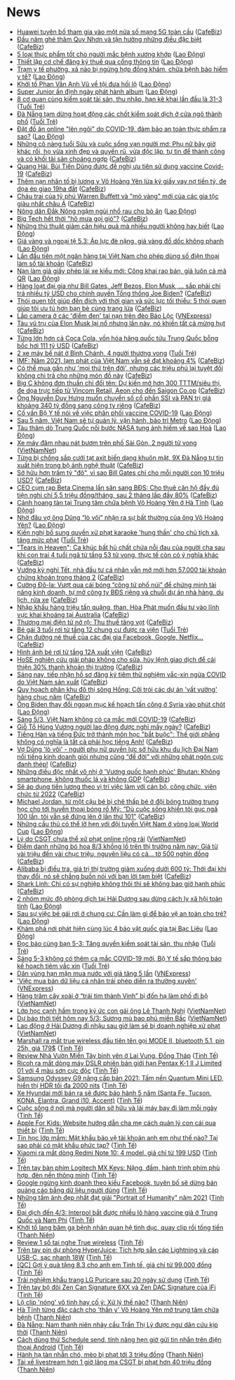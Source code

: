 # News

- [Huawei tuyên bố tham gia vào một nửa số mạng 5G toàn cầu](https://cafebiz.vn/huawei-tuyen-bo-tham-gia-vao-mot-nua-so-mang-5g-toan-cau-20210305091203904.chn) ([CafeBiz](https://cafebiz.vn))
- [Đầu năm ghé thăm Quy Nhơn và tận hưởng những điều đặc biệt](https://cafebiz.vn/dau-nam-ghe-tham-quy-nhon-va-tan-huong-nhung-dieu-dac-biet-20210304111623382.chn) ([CafeBiz](https://cafebiz.vn))
- [5 loại thực phẩm tốt cho người mắc bệnh xương khớp](https://laodong.vn/suc-khoe/5-loai-thuc-pham-tot-cho-nguoi-mac-benh-xuong-khop-885777.ldo) ([Lao Động](https://laodong.vn))
- [Thiết lập cơ chế đăng ký thuế qua cổng thông tin](https://laodong.vn/kinh-te/thiet-lap-co-che-dang-ky-thue-qua-cong-thong-tin-885888.ldo) ([Lao Động](https://laodong.vn))
- [Trạm y tế phường, xã nào bị ngừng hợp đồng khám, chữa bệnh bảo hiểm y tế?](https://laodong.vn/ban-doc/tram-y-te-phuong-xa-nao-bi-ngung-hop-dong-kham-chua-benh-bao-hiem-y-te-885958.ldo) ([Lao Động](https://laodong.vn))
- [Khởi tố Phan Văn Anh Vũ về tội đưa hối lộ](https://laodong.vn/phap-luat/khoi-to-phan-van-anh-vu-ve-toi-dua-hoi-lo-885998.ldo) ([Lao Động](https://laodong.vn))
- [Super Junior ấn định ngày phát hành album](https://laodong.vn/giai-tri/super-junior-an-dinh-ngay-phat-hanh-album-885966.ldo) ([Lao Động](https://laodong.vn))
- [8 cơ quan cùng kiểm soát tài sản, thu nhập, hạn kê khai lần đầu là 31-3](https://tuoitre.vn/8-co-quan-cung-kiem-soat-tai-san-thu-nhap-han-ke-khai-lan-dau-la-31-3-2021030507591231.htm) ([Tuổi Trẻ](https://tuoitre.vn))
- [Đà Nẵng tạm dừng hoạt động các chốt kiểm soát dịch ở cửa ngõ thành phố](https://tuoitre.vn/da-nang-tam-dung-hoat-dong-cac-chot-kiem-soat-dich-o-cua-ngo-thanh-pho-20210305101510361.htm) ([Tuổi Trẻ](https://tuoitre.vn))
- [Đặt đồ ăn online &quot;lên ngôi&quot; do COVID-19, đảm bảo an toàn thực phẩm ra sao?](https://laodong.vn/video-thoi-su/dat-do-an-online-len-ngoi-do-covid-19-dam-bao-an-toan-thuc-pham-ra-sao-885843.ldo) ([Lao Động](https://laodong.vn))
- [Những cô nàng tuổi Sửu và cuộc sống vạn người mơ: Phụ nữ bây giờ khác rồi, họ vừa xinh đẹp và quyến rũ, vừa độc lập, tự tin để thành công và có khối tài sản choáng ngợp](https://cafebiz.vn/nhung-co-nang-tuoi-suu-va-cuoc-song-van-nguoi-mo-phu-nu-bay-gio-khac-roi-ho-vua-xinh-dep-va-quyen-ru-vua-doc-lap-tu-tin-de-thanh-cong-va-co-khoi-tai-san-choang-ngop-20210305105150441.chn) ([CafeBiz](https://cafebiz.vn))
- [Quang Hải, Bùi Tiến Dũng được đề nghị ưu tiên sử dụng vaccine Covid-19](https://cafebiz.vn/quang-hai-bui-tien-dung-duoc-de-nghi-uu-tien-su-dung-vaccine-covid-19-20210305104832515.chn) ([CafeBiz](https://cafebiz.vn))
- [Thêm nạn nhân tố bị lương y Võ Hoàng Yên lừa ký giấy vay nợ tiền tỷ, đe dọa ép giao 19ha đất](https://cafebiz.vn/them-nan-nhan-to-bi-luong-y-vo-hoang-yen-lua-ky-giay-vay-no-tien-ty-de-doa-ep-giao-19ha-dat-20210305104519834.chn) ([CafeBiz](https://cafebiz.vn))
- [Cháu trai của tỷ phú Warren Buffett và "mỏ vàng" mới của các gia tộc giàu nhất châu Á](https://cafebiz.vn/chau-trai-cua-ty-phu-warren-buffett-va-mo-vang-moi-cua-cac-gia-toc-giau-nhat-chau-a-20210305104030559.chn) ([CafeBiz](https://cafebiz.vn))
- [Nông dân Đắk Nông ngậm ngùi nhổ rau cho bò ăn](https://laodong.vn/kinh-te/nong-dan-dak-nong-ngam-ngui-nho-rau-cho-bo-an-885929.ldo) ([Lao Động](https://laodong.vn))
- [Big Tech hết thời "hô mưa gọi gió"?](https://cafebiz.vn/big-tech-het-thoi-ho-mua-goi-gio-20210305090343827.chn) ([CafeBiz](https://cafebiz.vn))
- [Những thủ thuật giảm cân hiệu quả mà nhiều người không hay biết](https://laodong.vn/suc-khoe/nhung-thu-thuat-giam-can-hieu-qua-ma-nhieu-nguoi-khong-hay-biet-885923.ldo) ([Lao Động](https://laodong.vn))
- [Giá vàng và ngoại tệ 5.3: Áp lực đè nặng, giá vàng đổ dốc không phanh](https://laodong.vn/video/gia-vang-va-ngoai-te-53-ap-luc-de-nang-gia-vang-do-doc-khong-phanh-885986.ldo) ([Lao Động](https://laodong.vn))
- [Lần đầu tiên một ngân hàng tại Việt Nam cho phép dùng số điện thoại làm số tài khoản](https://cafebiz.vn/lan-dau-tien-mot-ngan-hang-tai-viet-nam-cho-phep-dung-so-dien-thoai-lam-so-tai-khoan-2021030510240781.chn) ([CafeBiz](https://cafebiz.vn))
- [Nạn làm giả giấy phép lái xe kiểu mới: Công khai rao bán, giả luôn cả mã QR](https://laodong.vn/xa-hoi/nan-lam-gia-giay-phep-lai-xe-kieu-moi-cong-khai-rao-ban-gia-luon-ca-ma-qr-885872.ldo) ([Lao Động](https://laodong.vn))
- [Hàng loạt đại gia như Bill Gates, Jeff Bezos, Elon Musk, … sắp phải chi trả nhiều tỷ USD cho chính quyền Tổng thống Joe Biden?](https://cafebiz.vn/hang-loat-dai-gia-nhu-bill-gates-jeff-bezos-elon-musk-sap-phai-chi-tra-nhieu-ty-usd-cho-chinh-quyen-tong-thong-joe-biden-20210305094633287.chn) ([CafeBiz](https://cafebiz.vn))
- [Thói quen tốt giúp đến đích với thời gian và sức lực tối thiểu: 5 thói quen giúp tôi ưu tú hơn bạn bè cùng trang lứa](https://cafebiz.vn/thoi-quen-tot-giup-den-dich-voi-thoi-gian-va-suc-luc-toi-thieu-5-thoi-quen-giup-toi-uu-tu-hon-ban-be-cung-trang-lua-20210304153259834.chn) ([CafeBiz](https://cafebiz.vn))
- [Lắp camera ở các 'điểm đen' tai nạn trên đèo Bảo Lộc](https://vnexpress.net/lap-camera-o-cac-diem-den-tai-nan-tren-deo-bao-loc-4243812.html) ([VNExpress](https://vnexpress.net))
- [Tàu vũ trụ của Elon Musk lại nổ nhưng lần này, nó khiến tất cả mừng hụt](https://cafebiz.vn/tau-vu-tru-cua-elon-musk-lai-no-nhung-lan-nay-no-khien-tat-ca-mung-hut-20210305085913953.chn) ([CafeBiz](https://cafebiz.vn))
- [Từng lớn hơn cả Coca Cola, vốn hóa hãng quốc tửu Trung Quốc bỗng bốc hơi 111 tỷ USD](https://cafebiz.vn/tung-lon-hon-ca-coca-cola-von-hoa-hang-quoc-tuu-trung-quoc-bong-boc-hoi-111-ty-usd-20210305095934282.chn) ([CafeBiz](https://cafebiz.vn))
- [2 xe máy bể nát ở Bình Chánh, 4 người thương vong](https://tuoitre.vn/hai-xe-may-be-nat-o-binh-chanh-4-nguoi-thuong-vong-20210305091058077.htm) ([Tuổi Trẻ](https://tuoitre.vn))
- [IMF: Năm 2021, lạm phát của Việt Nam vẫn sẽ đạt khoảng 4%](https://cafebiz.vn/imf-nam-2021-lam-phat-cua-viet-nam-van-se-dat-khoang-4-2021030509435631.chn) ([CafeBiz](https://cafebiz.vn))
- [Có thể mua gần như 'mọi thứ trên đời', nhưng các triệu phú lại tuyệt đối không chi trả cho những món đồ này](https://cafebiz.vn/co-the-mua-gan-nhu-moi-thu-tren-doi-nhung-cac-trieu-phu-lai-tuyet-doi-khong-chi-tra-cho-nhung-mon-do-nay-20210305085640605.chn) ([CafeBiz](https://cafebiz.vn))
- [Big C không đơn thuần chỉ đổi tên: Dự kiến mở hơn 300 TTTM/siêu thị, đe dọa trực tiếp từ Vincom Retail, Aeon cho đến Saigon Co.op](https://cafebiz.vn/chien-luoc-chuyen-doi-big-c-sang-go-cua-rental-retail-du-kien-mo-hon-300-tttm-sieu-thi-de-doa-truc-tiep-tu-vincom-retail-aeon-cho-den-saigon-coop-20210305093922446.chn) ([CafeBiz](https://cafebiz.vn))
- [Ông Nguyễn Duy Hưng muốn chuyển số cổ phần SSI và PAN trị giá khoảng 340 tỷ đồng sang công ty riêng](https://cafebiz.vn/ong-nguyen-duy-hung-muon-chuyen-so-co-phan-ssi-va-pan-tri-gia-khoang-340-ty-dong-sang-cong-ty-rieng-20210305093733065.chn) ([CafeBiz](https://cafebiz.vn))
- [Cố vấn Bộ Y tế nói về việc phân phối vaccine COVID-19](https://laodong.vn/video-thoi-su/co-van-bo-y-te-noi-ve-viec-phan-phoi-vaccine-covid-19-885472.ldo) ([Lao Động](https://laodong.vn))
- [Sau 5 năm, Việt Nam sẽ tự  quản lý, vận hành, bảo trì Metro](https://laodong.vn/xa-hoi/sau-5-nam-viet-nam-se-tu-quan-ly-van-hanh-bao-tri-metro-885894.ldo) ([Lao Động](https://laodong.vn))
- [Tàu thăm dò Trung Quốc nối bước NASA tung ảnh hiếm về sao Hoả](https://laodong.vn/photo/tau-tham-do-trung-quoc-noi-buoc-nasa-tung-anh-hiem-ve-sao-hoa-885912.ldo) ([Lao Động](https://laodong.vn))
- [Xe máy đâm nhau nát bươm trên phố Sài Gòn, 2 người tử vong](http://vietnamnet.vn/vn/thoi-su/an-toan-giao-thong/xe-may-dam-nhau-nat-buom-tren-pho-sai-gon-2-nguoi-tu-vong-717374.html) ([VietNamNet](https://vietnamnet.vn))
- [Từng bị chồng sắp cưới tạt axit biến dạng khuôn mặt, 9X Đà Nẵng tự tin xuất hiện trong bộ ảnh nghệ thuật](https://cafebiz.vn/tung-bi-chong-sap-cuoi-tat-axit-bien-dang-khuon-mat-9x-da-nang-tu-tin-xuat-hien-trong-bo-anh-nghe-thuat-20210304161958001.chn) ([CafeBiz](https://cafebiz.vn))
- [Sở hữu hơn trăm tỷ "đô", vì sao Bill Gates chỉ cho mỗi người con 10 triệu USD?](https://cafebiz.vn/so-huu-hon-tram-ty-do-vi-sao-bill-gates-chi-cho-moi-nguoi-con-10-trieu-usd-20210305090125852.chn) ([CafeBiz](https://cafebiz.vn))
- [CEO cụm rạp Beta Cinema lấn sân sang BĐS: Cho thuê căn hộ đầy đủ tiện nghi chỉ 5,5 triệu đồng/tháng, sau 2 tháng lấp đầy 80%](https://cafebiz.vn/ceo-cum-rap-beta-cinema-lan-san-sang-bds-cho-thue-can-ho-day-du-tien-nghi-chi-55-trieu-dong-thang-sau-2-thang-lap-day-80-20210305084501245.chn) ([CafeBiz](https://cafebiz.vn))
- [Cảnh hoang tàn tại Trung tâm chữa bệnh Võ Hoàng Yên ở Hà Tĩnh](https://laodong.vn/xa-hoi/canh-hoang-tan-tai-trung-tam-chua-benh-vo-hoang-yen-o-ha-tinh-885953.ldo) ([Lao Động](https://laodong.vn))
- [Nhờ đâu vợ ông Dũng “lò vôi” nhận ra sự bất thường của ông Võ Hoàng Yên?](https://laodong.vn/video-thoi-su/nho-dau-vo-ong-dung-lo-voi-nhan-ra-su-bat-thuong-cua-ong-vo-hoang-yen-885810.ldo) ([Lao Động](https://laodong.vn))
- [Kiến nghị bổ sung quyền xử phạt karaoke 'hung thần' cho chủ tịch xã, tăng mức phạt](https://tuoitre.vn/kien-nghi-bo-sung-quyen-xu-phat-karaoke-hung-than-cho-chu-tich-xa-tang-muc-phat-20210305080418133.htm) ([Tuổi Trẻ](https://tuoitre.vn))
- ["Tears in Heaven": Ca khúc bất hủ chất chứa nỗi đau của người cha sau khi con trai 4 tuổi ngã từ tầng 53 tử vong, thực tế còn có ý nghĩa khác](https://cafebiz.vn/tears-in-heaven-ca-khuc-bat-hu-chat-chua-noi-dau-cua-nguoi-cha-sau-khi-con-trai-4-tuoi-nga-tu-tang-53-tu-vong-thuc-te-con-co-y-nghia-khac-20210305085803132.chn) ([CafeBiz](https://cafebiz.vn))
- [Vướng kỳ nghỉ Tết, nhà đầu tư cá nhân vẫn mở mới hơn 57.000 tài khoản chứng khoán trong tháng 2](https://cafebiz.vn/vuong-ky-nghi-tet-nha-dau-tu-ca-nhan-van-mo-moi-hon-57000-tai-khoan-chung-khoan-trong-thang-2-20210305085514461.chn) ([CafeBiz](https://cafebiz.vn))
- [Cường Đô-la: Vượt qua cái bóng “công tử phố núi” để chứng minh tài năng kinh doanh, tự mở công ty BĐS riêng và chuỗi dự án nhà hàng, du lịch, rửa xe](https://cafebiz.vn/cuong-do-la-vuot-qua-cai-bong-cong-tu-pho-nui-de-chung-minh-tai-nang-kinh-doanh-tu-mo-cong-ty-bds-rieng-va-chuoi-du-an-nha-hang-du-lich-rua-xe-20210226181919314.chn) ([CafeBiz](https://cafebiz.vn))
- [Nhập khẩu hàng triệu tấn quặng, than, Hòa Phát muốn đầu tư vào lĩnh vực khai khoáng tại Australia](https://cafebiz.vn/nhap-khau-hang-trieu-tan-quang-than-hoa-phat-muon-dau-tu-vao-linh-vuc-khai-khoang-tai-australia-20210305085006635.chn) ([CafeBiz](https://cafebiz.vn))
- [Thương mại điện tử nở rộ: Thu thuế tăng vọt](https://cafebiz.vn/thuong-mai-dien-tu-no-ro-thu-thue-tang-vot-20210305084647442.chn) ([CafeBiz](https://cafebiz.vn))
- [Bé gái 3 tuổi rơi từ tầng 12 chung cư được ra viện](https://tuoitre.vn/be-3-tuoi-roi-tu-tang-12-chung-cu-suc-khoe-da-on-dinh-duoc-ra-vien-20210305082642794.htm) ([Tuổi Trẻ](https://tuoitre.vn))
- [Chặn đường né thuế của các đại gia Facebook, Google, Netflix...](https://cafebiz.vn/chan-duong-ne-thue-cua-cac-dai-gia-facebook-google-netflix-20210305084205071.chn) ([CafeBiz](https://cafebiz.vn))
- [Hình ảnh bé rơi từ tầng 12A xuất viện](https://cafebiz.vn/hinh-anh-be-roi-tu-tang-12a-xuat-vien-2021030508415583.chn) ([CafeBiz](https://cafebiz.vn))
- [HoSE nghiên cứu giải pháp không cho sửa, hủy lệnh giao dịch để cải thiện 30% thanh khoản thị trường](https://cafebiz.vn/hose-nghien-cuu-giai-phap-khong-cho-sua-huy-lenh-giao-dich-de-cai-thien-30-thanh-khoan-thi-truong-20210305084008737.chn) ([CafeBiz](https://cafebiz.vn))
- [Sáng nay, tiếp nhận hồ sơ đăng ký tiêm thử nghiệm vắc-xin ngừa COVID do Việt Nam sản xuất](https://cafebiz.vn/sang-nay-tiep-nhan-ho-so-dang-ky-tiem-thu-nghiem-vac-xin-ngua-covid-do-viet-nam-san-xuat-20210305083943815.chn) ([CafeBiz](https://cafebiz.vn))
- [Quy hoạch phân khu đô thị sông Hồng: Cởi trói các dự án 'vất vưởng' hàng chục năm](https://cafebiz.vn/quy-hoach-phan-khu-do-thi-song-hong-coi-troi-cac-du-an-vat-vuong-hang-chuc-nam-20210305083055579.chn) ([CafeBiz](https://cafebiz.vn))
- [Ông Biden thay đổi ngoạn mục kế hoạch tấn công ở Syria vào phút chót](https://laodong.vn/the-gioi/ong-biden-thay-doi-ngoan-muc-ke-hoach-tan-cong-o-syria-vao-phut-chot-885952.ldo) ([Lao Động](https://laodong.vn))
- [Sáng 5/3, Việt Nam không có ca mắc mới COVID-19](https://cafebiz.vn/sang-5-3-viet-nam-khong-co-ca-mac-moi-covid-19-20210305082821292.chn) ([CafeBiz](https://cafebiz.vn))
- [Giỗ Tổ Hùng Vương người lao động được nghỉ mấy ngày?](https://cafebiz.vn/gio-to-hung-vuong-nguoi-lao-dong-duoc-nghi-may-ngay-20210305082538264.chn) ([CafeBiz](https://cafebiz.vn))
- [Tiếng Hàn và tiếng Đức trở thành môn học "bắt buộc": Thế giới phẳng không có nghĩa là tất cả phải học tiếng Anh!](https://cafebiz.vn/tieng-han-va-tieng-duc-tro-thanh-mon-hoc-bat-buoc-the-gioi-phang-khong-co-nghia-la-tat-ca-phai-hoc-tieng-anh-20210305082446823.chn) ([CafeBiz](https://cafebiz.vn))
- [Vợ Dũng 'lò vôi' - người phụ nữ quyền lực sở hữu khu du lịch Đại Nam nổi tiếng kinh doanh giỏi nhưng cũng “để đời” với những phát ngôn cực đanh thép!](https://cafebiz.vn/vo-dung-lo-voi-nguoi-phu-nu-quyen-luc-so-huu-khu-du-lich-dai-nam-noi-tieng-kinh-doanh-gioi-nhung-cung-de-doi-voi-nhung-phat-ngon-cuc-danh-thep-20210305082100699.chn) ([CafeBiz](https://cafebiz.vn))
- [Những điều độc nhất vô nhị ở 'Vương quốc hạnh phúc' Bhutan: Không smartphone, không thuốc lá và không GDP](https://cafebiz.vn/nhung-dieu-doc-nhat-vo-nhi-o-vuong-quoc-hanh-phuc-bhutan-khong-smartphone-khong-thuoc-la-va-khong-gdp-20210304145922104.chn) ([CafeBiz](https://cafebiz.vn))
- [Sẽ áp dụng tiền lương theo vị trí việc làm với cán bộ, công chức, viên chức từ 2022](https://cafebiz.vn/se-ap-dung-tien-luong-theo-vi-tri-viec-lam-voi-can-bo-cong-chuc-vien-chuc-tu-2022-2021030508193199.chn) ([CafeBiz](https://cafebiz.vn))
- [Michael Jordan, từ một cậu bé bị chê thấp bé ở đội bóng trường trung học cho tới huyền thoại bóng rổ Mỹ: “Dù cuộc sống khiến tôi gục ngã 100 lần, tôi vẫn sẽ đứng lên ở lần thứ 101”](https://cafebiz.vn/michael-jordan-tu-mot-cau-be-bi-che-thap-be-o-doi-bong-truong-trung-hoc-cho-toi-huyen-thoai-bong-ro-my-du-cuoc-song-khien-toi-guc-nga-100-lan-toi-van-se-dung-len-o-lan-thu-101-20210304152458847.chn) ([CafeBiz](https://cafebiz.vn))
- [Những cầu thủ có thể lỡ hẹn với đội tuyển Việt Nam ở vòng loại World Cup](https://laodong.vn/bong-da/nhung-cau-thu-co-the-lo-hen-voi-doi-tuyen-viet-nam-o-vong-loai-world-cup-885794.ldo) ([Lao Động](https://laodong.vn))
- [Lý do CSGT chưa thể xử phạt online rộng rãi](http://vietnamnet.vn/vn/thoi-su/an-toan-giao-thong/ly-do-csgt-chua-the-xu-phat-online-rong-rai-717346.html) ([VietNamNet](https://vietnamnet.vn))
- [Điểm danh những bó hoa 8/3 khổng lồ trên thị trường năm nay: Giá từ vài triệu đến vài chục triệu, nguyên liệu có cả... tờ 500 nghìn đồng](https://cafebiz.vn/diem-danh-nhung-bo-hoa-8-3-khong-lo-tren-thi-truong-nam-nay-gia-tu-vai-trieu-den-vai-chuc-trieu-nguyen-lieu-co-ca-to-500-nghin-dong-20210304151125759.chn) ([CafeBiz](https://cafebiz.vn))
- [Alibaba bị điều tra, giá trị thị trường giảm xuống dưới 600 tỷ: Thời đại khi thay đổi, nó sẽ chẳng buồn nói với bạn lời tạm biệt](https://cafebiz.vn/alibaba-bi-dieu-tra-gia-tri-thi-truong-giam-xuong-duoi-600-ty-thoi-dai-khi-thay-doi-no-se-chang-buon-noi-voi-ban-loi-tam-biet-20210304154208804.chn) ([CafeBiz](https://cafebiz.vn))
- [Shark Linh: Chỉ có sự nghiệp không thôi thì sẽ không bao giờ hạnh phúc](https://cafebiz.vn/shark-linh-chi-co-su-nghiep-khong-se-khong-bao-gio-hanh-phuc-20210304161712949.chn) ([CafeBiz](https://cafebiz.vn))
- [2 nhóm mức độ phòng dịch tại Hải Dương sau dừng cách ly xã hội toàn tỉnh](https://laodong.vn/infographic/2-nhom-muc-do-phong-dich-tai-hai-duong-sau-dung-cach-ly-xa-hoi-toan-tinh-882734.ldo) ([Lao Động](https://laodong.vn))
- [Sau sự việc bé gái rơi ở chung cư: Cần làm gì để bảo vệ an toàn cho trẻ?](https://laodong.vn/gia-dinh-hon-nhan/sau-su-viec-be-gai-roi-o-chung-cu-can-lam-gi-de-bao-ve-an-toan-cho-tre-885767.ldo) ([Lao Động](https://laodong.vn))
- [Khám phá nơi phát hiện cùng lúc 4 bảo vật quốc gia tại Bạc Liêu](https://laodong.vn/photo/kham-pha-noi-phat-hien-cung-luc-4-bao-vat-quoc-gia-tai-bac-lieu-885787.ldo) ([Lao Động](https://laodong.vn))
- [Đọc báo cùng bạn 5-3: Tăng quyền kiểm soát tài sản, thu nhập](https://tuoitre.vn/doc-bao-cung-ban-5-3-tang-quyen-kiem-soat-tai-san-thu-nhap-20210305050914958.htm) ([Tuổi Trẻ](https://tuoitre.vn))
- [Sáng 5-3 không có thêm ca mắc COVID-19 mới, Bộ Y tế sắp thông báo kế hoạch tiêm vắc xin](https://tuoitre.vn/sang-5-3-khong-co-them-ca-mac-covid-19-moi-bo-y-te-sap-thong-bao-ke-hoach-tiem-vac-xin-20210305061915979.htm) ([Tuổi Trẻ](https://tuoitre.vn))
- [Dân vùng hạn mặn mua nước với giá tăng 5 lần](https://vnexpress.net/dan-vung-han-man-mua-nuoc-voi-gia-tang-5-lan-4243658.html) ([VNExpress](https://vnexpress.net))
- ['Việc mua bán dữ liệu cá nhân trái phép diễn ra thường xuyên'](https://vnexpress.net/viec-mua-ban-du-lieu-ca-nhan-trai-phep-dien-ra-thuong-xuyen-4243688.html) ([VNExpress](https://vnexpress.net))
- [Hàng trăm cây xoài ở “trái tim thành Vinh” bị đốn hạ làm phố đi bộ](http://vietnamnet.vn/vn/thoi-su/hang-tram-cay-xoai-o-trai-tim-thanh-vinh-bi-don-ha-lam-pho-di-bo-717207.html) ([VietNamNet](https://vietnamnet.vn))
- [Lớp học cạnh hầm trong ký ức con gái ông Lê Thanh Nghị](http://vietnamnet.vn/vn/thoi-su/media/lop-hoc-canh-ham-trong-ky-uc-con-gai-ong-le-thanh-nghi-717251.html) ([VietNamNet](https://vietnamnet.vn))
- [Dự báo thời tiết hôm nay 5/3: Sương mù bao phủ miền Bắc](http://vietnamnet.vn/vn/thoi-su/du-bao-thoi-tiet-hom-nay-5-3-suong-mu-bao-phu-mien-bac-717283.html) ([VietNamNet](https://vietnamnet.vn))
- [Lao động ở Hải Dương đi nhậu sau giờ làm sẽ bị doanh nghiệp xử phạt](http://vietnamnet.vn/vn/thoi-su/lao-dong-o-hai-duong-di-nhau-sau-gio-lam-se-bi-doanh-nghiep-xu-phat-717319.html) ([VietNamNet](https://vietnamnet.vn))
- [Marshall ra mắt true wireless đầu tiên tên gọi MODE II, bluetooth 5.1, pin 25h, giá 179$](https://tinhte.vn/thread/marshall-ra-mat-true-wireless-dau-tien-ten-goi-mode-ii-bluetooth-5-1-pin-25h-gia-179.3287781/) ([Tinh Tế](https://tinhte.vn))
- [Review Nhà Vườn Miền Tây bình yên ở Lai Vung, Đồng Tháp](https://tinhte.vn/thread/review-nha-vuon-mien-tay-binh-yen-o-lai-vung-dong-thap.3287657/) ([Tinh Tế](https://tinhte.vn))
- [Ricoh ra mắt dòng máy DSLR phiên bản giới hạn Pentax K-1 II J Limited 01 với 4 màu sơn cực độc](https://tinhte.vn/thread/ricoh-ra-mat-dong-may-dslr-phien-ban-gioi-han-pentax-k-1-ii-j-limited-01-voi-4-mau-son-cuc-doc.3286651/) ([Tinh Tế](https://tinhte.vn))
- [Samsung Odyssey G9 nâng cấp bản 2021: Tấm nền Quantum Mini LED, hiển thị HDR tối đa 2000 nits](https://tinhte.vn/thread/samsung-odyssey-g9-nang-cap-ban-2021-tam-nen-quantum-mini-led-hien-thi-hdr-toi-da-2000-nits.3287638/) ([Tinh Tế](https://tinhte.vn))
- [Xe Hyundai mới bán ra sẽ được bảo hành 5 năm (Santa Fe, Tucson, KONA, Elantra, Grand i10, Accent)](https://tinhte.vn/thread/xe-hyundai-moi-ban-ra-se-duoc-bao-hanh-5-nam-santa-fe-tucson-kona-elantra-grand-i10-accent.3286408/) ([Tinh Tế](https://tinhte.vn))
- [Cuộc sống ở nơi mà người dân sở hữu và lái máy bay đi làm mỗi ngày](https://tinhte.vn/thread/cuoc-song-o-noi-ma-nguoi-dan-so-huu-va-lai-may-bay-di-lam-moi-ngay.3287311/) ([Tinh Tế](https://tinhte.vn))
- [Apple For Kids: Website hướng dẫn cha mẹ cách quản lý con cái qua thiết bị](https://tinhte.vn/thread/apple-for-kids-website-huong-dan-cha-me-cach-quan-ly-con-cai-qua-thiet-bi.3287723/) ([Tinh Tế](https://tinhte.vn))
- [Tin học lớp mầm: Mật khẩu bảo vệ tài khoản anh em như thế nào? Tại sao phải có mật khẩu phức tạp?](https://tinhte.vn/thread/tin-hoc-lop-mam-mat-khau-bao-ve-tai-khoan-anh-em-nhu-the-nao-tai-sao-phai-co-mat-khau-phuc-tap.3286946/) ([Tinh Tế](https://tinhte.vn))
- [Xiaomi ra mắt dòng Redmi Note 10: 4 model, giá chỉ từ 199 USD](https://tinhte.vn/thread/xiaomi-ra-mat-dong-redmi-note-10-4-model-gia-chi-tu-199-usd.3287683/) ([Tinh Tế](https://tinhte.vn))
- [Trên tay bàn phím Logitech MX Keys: Nặng, đầm, hành trình phím phù hợp, đèn nền thông minh](https://tinhte.vn/thread/tren-tay-ban-phim-logitech-mx-keys-nang-dam-hanh-trinh-phim-phu-hop-den-nen-thong-minh.3287201/) ([Tinh Tế](https://tinhte.vn))
- [Google ngừng kinh doanh theo kiểu Facebook, tuyên bố sẽ dừng bán quảng cáo bằng dữ liệu người dùng](https://tinhte.vn/thread/google-ngung-kinh-doanh-theo-kieu-facebook-tuyen-bo-se-dung-ban-quang-cao-bang-du-lieu-nguoi-dung.3287578/) ([Tinh Tế](https://tinhte.vn))
- [Những tấm ảnh đẹp nhất đạt giải "Portrait of Humanity" năm 2021](https://tinhte.vn/thread/nhung-tam-anh-dep-nhat-dat-giai-portrait-of-humanity-nam-2021.3286843/) ([Tinh Tế](https://tinhte.vn))
- [Đại dịch đến 4/3: Interpol bắt được nhiều lô hàng vaccine giả ở Trung Quốc và Nam Phi](https://tinhte.vn/thread/dai-dich-den-4-3-interpol-bat-duoc-nhieu-lo-hang-vaccine-gia-o-trung-quoc-va-nam-phi.3287472/) ([Tinh Tế](https://tinhte.vn))
- [Khởi tố lang băm gạ bệnh nhân quan hệ tình dục, quay clip rồi tống tiền](https://thanhnien.vn/thoi-su/khoi-to-lang-bam-ga-benh-nhan-quan-he-tinh-duc-quay-clip-roi-tong-tien-1349845.html) ([Thanh Niên](https://thanhnien.vn))
- [Review 1 số tai nghe True wireless](https://tinhte.vn/thread/review-1-so-tai-nghe-true-wireless.3287601/) ([Tinh Tế](https://tinhte.vn))
- [Trên tay pin dự phòng HyperJuice: Tích hợp sẵn cáp Lightning và cáp USB-C, sạc nhanh 18W](https://tinhte.vn/thread/tren-tay-pin-du-phong-hyperjuice-tich-hop-san-cap-lightning-va-cap-usb-c-sac-nhanh-18w.3287121/) ([Tinh Tế](https://tinhte.vn))
- [[QC] Gợi ý quà tặng 8.3 cho anh em Tinh tế, giá chỉ từ 99.000 đồng](https://tinhte.vn/thread/qc-goi-y-qua-tang-8-3-cho-anh-em-tinh-te-gia-chi-tu-99-000-dong.3287462/) ([Tinh Tế](https://tinhte.vn))
- [Trải nghiệm khẩu trang LG Puricare sau 20 ngày sử dụng](https://tinhte.vn/thread/trai-nghiem-khau-trang-lg-puricare-sau-20-ngay-su-dung.3287421/) ([Tinh Tế](https://tinhte.vn))
- [Trên tay bộ đôi Zen Can Signature 6XX và Zen DAC Signature của iFi](https://tinhte.vn/thread/tren-tay-bo-doi-zen-can-signature-6xx-va-zen-dac-signature-cua-ifi.3285256/) ([Tinh Tế](https://tinhte.vn))
- [Lộ clip 'nóng' vô tình hay cố ý: Xử lý thế nào?](https://thanhnien.vn/thoi-su/lo-clip-nong-vo-tinh-hay-co-y-xu-ly-the-nao-1349576.html) ([Thanh Niên](https://thanhnien.vn))
- [Hà Tĩnh từng đặc cách cho 'thần y' Võ Hoàng Yên mở trung tâm chữa bệnh](https://thanhnien.vn/thoi-su/ha-tinh-tung-dac-cach-cho-than-y-vo-hoang-yen-mo-trung-tam-chua-benh-1349850.html) ([Thanh Niên](https://thanhnien.vn))
- [Đà Nẵng: Nam thanh niên nhảy cầu Trần Thị Lý được ngư dân cứu kịp thời](https://thanhnien.vn/thoi-su/da-nang-nam-thanh-nien-nhay-cau-tran-thi-ly-duoc-ngu-dan-cuu-kip-thoi-1349835.html) ([Thanh Niên](https://thanhnien.vn))
- [Cách dùng thử Schedule send, tính năng hẹn giờ gửi tin nhắn trên điện thoại Android](https://tinhte.vn/thread/cach-dung-thu-schedule-send-tinh-nang-hen-gio-gui-tin-nhan-tren-dien-thoai-android.3287651/) ([Tinh Tế](https://tinhte.vn))
- [Hành hạ tàn nhẫn chó, mèo bị phạt tới 3 triệu đồng](https://thanhnien.vn/thoi-su/hanh-ha-tan-nhan-cho-meo-bi-phat-toi-3-trieu-dong-1349652.html) ([Thanh Niên](https://thanhnien.vn))
- [Tài xế livestream hơn 1 giờ lăng mạ CSGT bị phạt hơn 40 triệu đồng](https://thanhnien.vn/thoi-su/tai-xe-livestream-hon-1-gio-lang-ma-csgt-bi-phat-hon-40-trieu-dong-1349832.html) ([Thanh Niên](https://thanhnien.vn))
